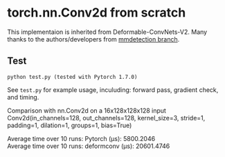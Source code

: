 # torch.nn.Conv2d from scratch

This implementaion is inherited from Deformable-ConvNets-V2.
Many thanks to the authors/developers from [mmdetection branch](https://github.com/chengdazhi/Deformable-Convolution-V2-PyTorch).

## Test

```
python test.py (tested with Pytorch 1.7.0)
```

See `test.py` for example usage, inculuding: forward pass, gradient check, and timing.

Comparison with nn.Conv2d on a 16x128x128x128 input \
Conv2d(in_channels=128, out_channels=128, kernel_size=3, stride=1, padding=1, dilation=1, groups=1, bias=True)

Average time over 10 runs: Pytorch (μs): 5800.2046 \
Average time over 10 runs: deformconv (μs): 20601.4746

